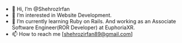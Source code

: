 - 👋 Hi, I’m @ShehrozIrfan
- 👀 I’m interested in Website Development.
- 🌱 I’m currently learning Ruby on Rails. And working as an Associate Software Engineer(ROR Developer) at EuphoriaXR.
- 📫 How to reach me [shehrozirfan89@gmail.com]

<!---
ShehrozIrfan/ShehrozIrfan is a ✨ special ✨ repository because its `README.md` (this file) appears on your GitHub profile.
You can click the Preview link to take a look at your changes.
--->
